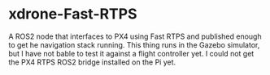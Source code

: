 # xdrone-Fast-RTPS
A ROS2 node that interfaces to PX4 using Fast RTPS and published enough to get he navigation stack running.
This thing runs in the Gazebo simulator, but I have not bable to test it against a flight controller yet.  I could not get the PX4 RTPS ROS2 bridge installed on the Pi yet.   
